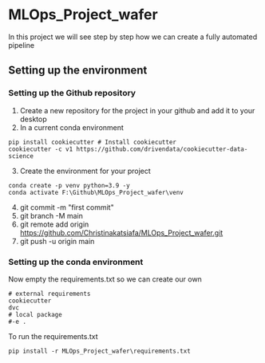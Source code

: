 # MLOps_Project_wafer

In this project we will see step by step how we can create a fully automated pipeline

## Setting up the environment
### Setting up the Github repository
1.  Create a new repository for the project in your github and add it to your desktop
2.  In a current conda environment 
```
pip install cookiecutter # Install cookiecutter
cookiecutter -c v1 https://github.com/drivendata/cookiecutter-data-science
```
3.  Create the environment for your project
```
conda create -p venv python=3.9 -y 
conda activate F:\Github\MLOps_Project_wafer\venv
```
4.  git commit -m "first commit"
5.  git branch -M main
6.  git remote add origin https://github.com/Christinakatsiafa/MLOps_Project_wafer.git
7.  git push -u origin main

### Setting up the conda environment
Now empty the requirements.txt so we can create our own
```
# external requirements
cookiecutter
dvc
# local package
#-e .
```
To run the requirements.txt
```
pip install -r MLOps_Project_wafer\requirements.txt
```

